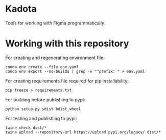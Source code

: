 # Kadota

Tools for working with Figma programmatically

# Working with this repository

For creating and regenerating environment file:
```
conda env create --file env.yaml
conda env export --no-builds | grep -v "^prefix: " > env.yaml
```

For creating requirements file required for pip installability:
```
pip freeze > requirements.txt
```

For building before publishing to pypi:
```
python setup.py sdist bdist_wheel
```

For testing and publishing to pypi:
```
twine check dist/*
twine upload --repository-url https://upload.pypi.org/legacy/ dist/*
```